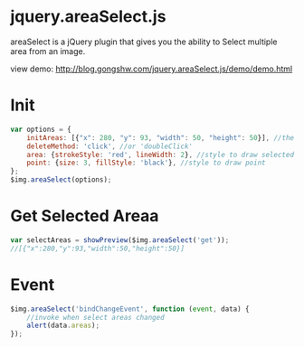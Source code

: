 jquery.areaSelect.js
====================

areaSelect is a jQuery plugin that gives you the ability to Select multiple area from an image.

view demo: http://blog.gongshw.com/jquery.areaSelect.js/demo/demo.html

Init
====
```javascript
var options = {
	initAreas: [{"x": 280, "y": 93, "width": 50, "height": 50}], //the initial areas when the plugin load
	deleteMethod: 'click', //or 'doubleClick'
	area: {strokeStyle: 'red', lineWidth: 2}, //style to draw selected areas
	point: {size: 3, fillStyle: 'black'}, //style to draw point
};
$img.areaSelect(options);
```

Get Selected Areaa
=================
```javascript
var selectAreas = showPreview($img.areaSelect('get'));
//[{"x":280,"y":93,"width":50,"height":50}]
```

Event
=====
```javascript
$img.areaSelect('bindChangeEvent', function (event, data) {
	//invoke when select areas changed
	alert(data.areas);
});
```
